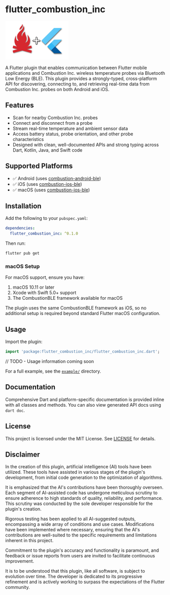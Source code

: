 # flutter_combustion_inc

![Plugin logo](assets/plugin_logo_200w.png)

A Flutter plugin that enables communication between Flutter mobile applications and Combustion Inc. wireless temperature probes via Bluetooth Low Energy (BLE). This plugin provides a strongly-typed, cross-platform API for discovering, connecting to, and retrieving real-time data from Combustion Inc. probes on both Android and iOS.

## Features

- Scan for nearby Combustion Inc. probes
- Connect and disconnect from a probe
- Stream real-time temperature and ambient sensor data
- Access battery status, probe orientation, and other probe characteristics
- Designed with clean, well-documented APIs and strong typing across Dart, Kotlin, Java, and Swift code

## Supported Platforms

- ✅ Android (uses [combustion-android-ble](https://github.com/combustion-inc/combustion-android-ble))
- ✅ iOS (uses [combustion-ios-ble](https://github.com/combustion-inc/combustion-ios-ble))
- ✅ macOS (uses [combustion-ios-ble](https://github.com/combustion-inc/combustion-ios-ble))

## Installation

Add the following to your `pubspec.yaml`:

```yaml
dependencies:
  flutter_combustion_inc: ^0.1.0
```

Then run:

```bash
flutter pub get
```

### macOS Setup

For macOS support, ensure you have:

1. macOS 10.11 or later
2. Xcode with Swift 5.0+ support
3. The CombustionBLE framework available for macOS

The plugin uses the same CombustionBLE framework as iOS, so no additional setup is required beyond standard Flutter macOS configuration.

## Usage

Import the plugin:

```dart
import 'package:flutter_combustion_inc/flutter_combustion_inc.dart';
```

// TODO - Usage information coming soon

For a full example, see the [`example/`](example/) directory.

## Documentation

Comprehensive Dart and platform-specific documentation is provided inline with all classes and methods. You can also view generated API docs using `dart doc`.

## License

This project is licensed under the MIT License. See [LICENSE](LICENSE) for details.

## Disclaimer

In the creation of this plugin, artificial intelligence (AI) tools have been utilized. These tools have assisted in various stages of the plugin's development, from initial code generation to the optimization of algorithms.

It is emphasized that the AI's contributions have been thoroughly overseen. Each segment of AI-assisted code has undergone meticulous scrutiny to ensure adherence to high standards of quality, reliability, and performance. This scrutiny was conducted by the sole developer responsible for the plugin's creation.

Rigorous testing has been applied to all AI-suggested outputs, encompassing a wide array of conditions and use cases. Modifications have been implemented where necessary, ensuring that the AI's contributions are well-suited to the specific requirements and limitations inherent in this project.

Commitment to the plugin's accuracy and functionality is paramount, and feedback or issue reports from users are invited to facilitate continuous improvement.

It is to be understood that this plugin, like all software, is subject to evolution over time. The developer is dedicated to its progressive refinement and is actively working to surpass the expectations of the Flutter community.


